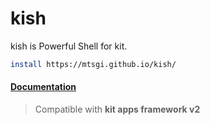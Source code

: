 # kish
kish is Powerful Shell for kit.

```sh
install https://mtsgi.github.io/kish/
```

#### [Documentation](https://mtsgi.github.io/kish/docs)

> Compatible with **kit apps framework v2**
